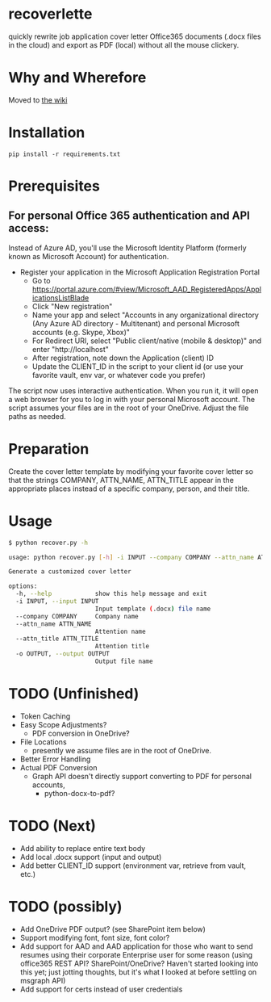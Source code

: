 # recoverlette
quickly rewrite job application cover letter Office365 documents (.docx files in the cloud) and export as PDF (local) without all the mouse clickery.

# Why and Wherefore
Moved to [the wiki](https://github.com/scottvr/recoverlette/wiki)
# Installation
```
pip install -r requirements.txt
```

# Prerequisites
## For personal Office 365 authentication and API access:

Instead of Azure AD, you'll use the Microsoft Identity Platform (formerly known as Microsoft Account) for authentication.

- Register your application in the Microsoft Application Registration Portal 
    - Go to https://portal.azure.com/#view/Microsoft_AAD_RegisteredApps/ApplicationsListBlade
    - Click "New registration"
    - Name your app and select "Accounts in any organizational directory (Any Azure AD directory - Multitenant) and personal Microsoft accounts (e.g. Skype, Xbox)"
    - For Redirect URI, select "Public client/native (mobile & desktop)" and enter "http://localhost"
    - After registration, note down the Application (client) ID
    - Update the CLIENT_ID in the script to your client id (or use your favorite vault, env var, or whatever code you prefer)

The script now uses interactive authentication. When you run it, it will open a web browser for you to log in with your personal Microsoft account.
The script assumes your files are in the root of your OneDrive. Adjust the file paths as needed.
# Preparation
Create the cover letter template by modifying your favorite cover letter so that the strings COMPANY, ATTN_NAME, ATTN_TITLE appear in the appropriate places instead of a specific company, person, and their title.

# Usage
```bash
$ python recover.py -h

usage: python recover.py [-h] -i INPUT --company COMPANY --attn_name ATTN_NAME --attn_title ATTN_TITLE -o OUTPUT

Generate a customized cover letter

options:
  -h, --help            show this help message and exit
  -i INPUT, --input INPUT
                        Input template (.docx) file name
  --company COMPANY     Company name
  --attn_name ATTN_NAME
                        Attention name
  --attn_title ATTN_TITLE
                        Attention title
  -o OUTPUT, --output OUTPUT
                        Output file name
```
# TODO (Unfinished)
- Token Caching
- Easy Scope Adjustments? 
    - PDF conversion in OneDrive?
- File Locations 
    - presently we assume files are in the root of OneDrive. 
- Better Error Handling 
- Actual PDF Conversion
    - Graph API doesn't directly support converting to PDF for personal accounts,
        - python-docx-to-pdf?

# TODO (Next)
- Add ability to replace entire text body
- Add local .docx support (input and output)
- Add better CLIENT_ID support (environment var, retrieve from vault, etc.)

# TODO (possibly)
- Add OneDrive PDF output? (see SharePoint item below)
- Support modifying font, font size, font color?
- Add support for AAD and AAD application for those who want to send resumes using their corporate Enterprise user for some reason
    (using office365 REST API? SharePoint/OneDrive? Haven't started looking into this yet; just jotting thoughts, but it's what I looked at before settling  on msgraph API)
- Add support for certs instead of user credentials

